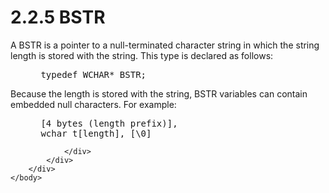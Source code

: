 <html dir="LTR" xmlns:mshelp="http://msdn.microsoft.com/mshelp" xmlns:ddue="http://ddue.schemas.microsoft.com/authoring/2003/5" xmlns:xlink="http://www.w3.org/1999/xlink" xmlns:tool="http://www.microsoft.com/tooltip">
    <head>
        <meta http-equiv="Content-Type" content="text/html; CHARSET=utf-8"></meta>
        <meta name="save" content="history"></meta>
        <title>2.2.5 BSTR</title>
        <xml>
            <mshelp:toctitle title="2.2.5 BSTR"></mshelp:toctitle>
            <mshelp:rltitle title="[MS-DTYP]: BSTR"></mshelp:rltitle>
            <mshelp:keyword index="A" term="692a42a9-06ce-4394-b9bc-5d2a50440168"></mshelp:keyword>
            <mshelp:attr name="DCSext.ContentType" value="open specification"></mshelp:attr>
            <mshelp:attr name="AssetID" value="692a42a9-06ce-4394-b9bc-5d2a50440168"></mshelp:attr>
            <mshelp:attr name="TopicType" value="kbRef"></mshelp:attr>
            <mshelp:attr name="DCSext.Title" value="[MS-DTYP]: BSTR" />
        </xml>
    </head>
    <body>
        <div id="header">
            <h1 class="heading">2.2.5 BSTR</h1>
        </div>
        <div id="mainSection">
            <div id="mainBody">
                <div id="allHistory" class="saveHistory"></div>
                <div id="sectionSection0" class="section" name="collapseableSection">
                    

<p>A BSTR is a pointer to a null-terminated character string in
which the string length is stored with the string. This type is declared as
follows:</p>

<dl>
<dd>
<div><pre> typedef WCHAR* BSTR;
</pre></div>
</dd></dl>

<p>Because the length is stored with the string, BSTR variables
can contain embedded null characters. For example:</p>

<dl>
<dd>
<div><pre> [4 bytes (length prefix)], 
 wchar_t[length], [\0]
</pre></div>
</dd></dl>


                </div>
            </div>
        </div>
    </body>
</html>